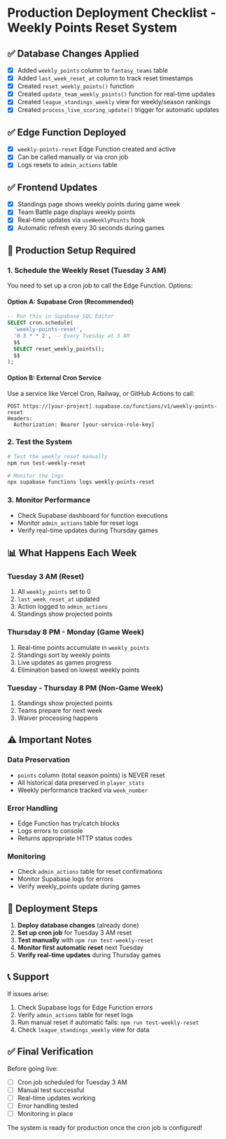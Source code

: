 # Production Deployment Checklist - Weekly Points Reset System

## ✅ Database Changes Applied
- [x] Added `weekly_points` column to `fantasy_teams` table
- [x] Added `last_week_reset_at` column to track reset timestamps
- [x] Created `reset_weekly_points()` function
- [x] Created `update_team_weekly_points()` function for real-time updates
- [x] Created `league_standings_weekly` view for weekly/season rankings
- [x] Created `process_live_scoring_update()` trigger for automatic updates

## ✅ Edge Function Deployed
- [x] `weekly-points-reset` Edge Function created and active
- [x] Can be called manually or via cron job
- [x] Logs resets to `admin_actions` table

## ✅ Frontend Updates
- [x] Standings page shows weekly points during game week
- [x] Team Battle page displays weekly points
- [x] Real-time updates via `useWeeklyPoints` hook
- [x] Automatic refresh every 30 seconds during games

## 🔧 Production Setup Required

### 1. Schedule the Weekly Reset (Tuesday 3 AM)
You need to set up a cron job to call the Edge Function. Options:

#### Option A: Supabase Cron (Recommended)
```sql
-- Run this in Supabase SQL Editor
SELECT cron.schedule(
  'weekly-points-reset',
  '0 3 * * 2', -- Every Tuesday at 3 AM
  $$
  SELECT reset_weekly_points();
  $$
);
```

#### Option B: External Cron Service
Use a service like Vercel Cron, Railway, or GitHub Actions to call:
```
POST https://[your-project].supabase.co/functions/v1/weekly-points-reset
Headers:
  Authorization: Bearer [your-service-role-key]
```

### 2. Test the System
```bash
# Test the weekly reset manually
npm run test-weekly-reset

# Monitor the logs
npx supabase functions logs weekly-points-reset
```

### 3. Monitor Performance
- Check Supabase dashboard for function executions
- Monitor `admin_actions` table for reset logs
- Verify real-time updates during Thursday games

## 📊 What Happens Each Week

### Tuesday 3 AM (Reset)
1. All `weekly_points` set to 0
2. `last_week_reset_at` updated
3. Action logged to `admin_actions`
4. Standings show projected points

### Thursday 8 PM - Monday (Game Week)
1. Real-time points accumulate in `weekly_points`
2. Standings sort by weekly points
3. Live updates as games progress
4. Elimination based on lowest weekly points

### Tuesday - Thursday 8 PM (Non-Game Week)
1. Standings show projected points
2. Teams prepare for next week
3. Waiver processing happens

## ⚠️ Important Notes

### Data Preservation
- `points` column (total season points) is NEVER reset
- All historical data preserved in `player_stats`
- Weekly performance tracked via `week_number`

### Error Handling
- Edge Function has try/catch blocks
- Logs errors to console
- Returns appropriate HTTP status codes

### Monitoring
- Check `admin_actions` table for reset confirmations
- Monitor Supabase logs for errors
- Verify weekly_points update during games

## 🚀 Deployment Steps

1. **Deploy database changes** (already done)
2. **Set up cron job** for Tuesday 3 AM reset
3. **Test manually** with `npm run test-weekly-reset`
4. **Monitor first automatic reset** next Tuesday
5. **Verify real-time updates** during Thursday games

## 📞 Support

If issues arise:
1. Check Supabase logs for Edge Function errors
2. Verify `admin_actions` table for reset logs
3. Run manual reset if automatic fails: `npm run test-weekly-reset`
4. Check `league_standings_weekly` view for data

## ✅ Final Verification

Before going live:
- [ ] Cron job scheduled for Tuesday 3 AM
- [ ] Manual test successful
- [ ] Real-time updates working
- [ ] Error handling tested
- [ ] Monitoring in place

The system is ready for production once the cron job is configured!
